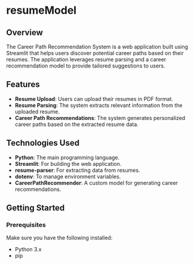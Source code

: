 # resumeModel

## Overview

The Career Path Recommendation System is a web application built using Streamlit that helps users discover potential career paths based on their resumes. The application leverages resume parsing and a career recommendation model to provide tailored suggestions to users.

## Features

- **Resume Upload**: Users can upload their resumes in PDF format.
- **Resume Parsing**: The system extracts relevant information from the uploaded resume.
- **Career Path Recommendations**: The system generates personalized career paths based on the extracted resume data.

## Technologies Used

- **Python**: The main programming language.
- **Streamlit**: For building the web application.
- **resume-parser**: For extracting data from resumes.
- **dotenv**: To manage environment variables.
- **CareerPathRecommender**: A custom model for generating career recommendations.

## Getting Started

### Prerequisites

Make sure you have the following installed:

- Python 3.x
- pip
